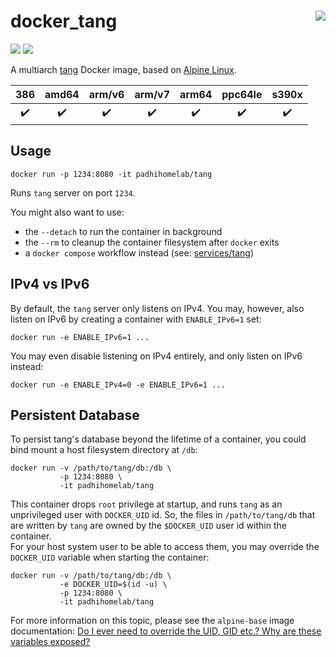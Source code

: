 # docker_tang <a href='https://github.com/padhi-homelab/docker_tang/actions?query=workflow%3A%22Docker+CI+Release%22'><img align='right' src='https://img.shields.io/github/actions/workflow/status/padhi-homelab/docker_tang/docker-release.yml?branch=main&logo=github&logoWidth=24&style=flat-square'></img></a>

<a href='https://hub.docker.com/r/padhihomelab/tang'><img src='https://img.shields.io/docker/image-size/padhihomelab/tang/latest?label=size%20%5Blatest%5D&logo=docker&logoWidth=24&style=for-the-badge'></img></a>
<a href='https://hub.docker.com/r/padhihomelab/tang'><img src='https://img.shields.io/docker/image-size/padhihomelab/tang/testing?label=size%20%5Btesting%5D&logo=docker&logoWidth=24&style=for-the-badge'></img></a>

A multiarch [tang] Docker image, based on [Alpine Linux].

|        386         |       amd64        |       arm/v6       |       arm/v7       |       arm64        |      ppc64le       |       s390x        |
| :----------------: | :----------------: | :----------------: | :----------------: | :----------------: | :----------------: | :----------------: |
| :heavy_check_mark: | :heavy_check_mark: | :heavy_check_mark: | :heavy_check_mark: | :heavy_check_mark: | :heavy_check_mark: | :heavy_check_mark: |


## Usage

```
docker run -p 1234:8080 -it padhihomelab/tang
```

Runs `tang` server on port `1234`.

You might also want to use:
- the `--detach` to run the container in background
- the `--rm` to cleanup the container filesystem after `docker` exits
- a `docker compose` workflow instead (see: [services/tang])

## IPv4 vs IPv6

By default, the `tang` server only listens on IPv4.
You may, however, also listen on IPv6 by creating a container
with `ENABLE_IPv6=1` set:

```
docker run -e ENABLE_IPv6=1 ...
```

You may even disable listening on IPv4 entirely,
and only listen on IPv6 instead:

```
docker run -e ENABLE_IPv4=0 -e ENABLE_IPv6=1 ...
```

## Persistent Database

To persist tang's database beyond the lifetime of a container,
you could bind mount a host filesystem directory at `/db`:

```
docker run -v /path/to/tang/db:/db \
           -p 1234:8080 \
           -it padhihomelab/tang
```

This container drops `root` privilege at startup,
and runs `tang` as an unprivileged user with `DOCKER_UID` id.
So, the files in `/path/to/tang/db` that are written by `tang`
are owned by the `$DOCKER_UID` user id within the container.  
For your host system user to be able to access them,
you may override the `DOCKER_UID` variable when starting the container:

```
docker run -v /path/to/tang/db:/db \
           -e DOCKER_UID=$(id -u) \
           -p 1234:8080 \
           -it padhihomelab/tang
```

For more information on this topic,
please see the `alpine-base` image documentation:
[Do I ever need to override the UID, GID etc.? Why are these variables exposed?](https://github.com/padhi-homelab/docker_alpine-base/#do-i-ever-need-to-override-the-uid-gid-etc-why-are-these-variables-exposed)



[Alpine Linux]:  https://alpinelinux.org/
[tang]:          https://github.com/latchset/tang
[services/tang]: https://github.com/padhi-homelab/services/tree/master/tang
